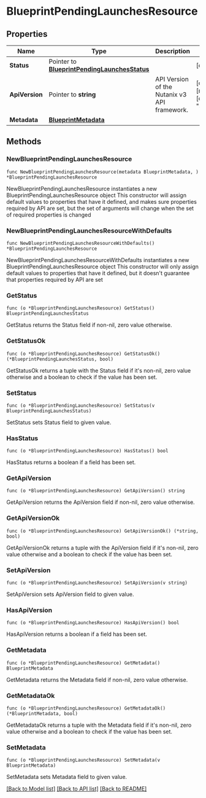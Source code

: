 # BlueprintPendingLaunchesResource

## Properties

Name | Type | Description | Notes
------------ | ------------- | ------------- | -------------
**Status** | Pointer to [**BlueprintPendingLaunchesStatus**](BlueprintPendingLaunchesStatus.md) |  | [optional] 
**ApiVersion** | Pointer to **string** | API Version of the Nutanix v3 API framework. | [optional] [readonly] [default to "3.1.0"]
**Metadata** | [**BlueprintMetadata**](BlueprintMetadata.md) |  | 

## Methods

### NewBlueprintPendingLaunchesResource

`func NewBlueprintPendingLaunchesResource(metadata BlueprintMetadata, ) *BlueprintPendingLaunchesResource`

NewBlueprintPendingLaunchesResource instantiates a new BlueprintPendingLaunchesResource object
This constructor will assign default values to properties that have it defined,
and makes sure properties required by API are set, but the set of arguments
will change when the set of required properties is changed

### NewBlueprintPendingLaunchesResourceWithDefaults

`func NewBlueprintPendingLaunchesResourceWithDefaults() *BlueprintPendingLaunchesResource`

NewBlueprintPendingLaunchesResourceWithDefaults instantiates a new BlueprintPendingLaunchesResource object
This constructor will only assign default values to properties that have it defined,
but it doesn't guarantee that properties required by API are set

### GetStatus

`func (o *BlueprintPendingLaunchesResource) GetStatus() BlueprintPendingLaunchesStatus`

GetStatus returns the Status field if non-nil, zero value otherwise.

### GetStatusOk

`func (o *BlueprintPendingLaunchesResource) GetStatusOk() (*BlueprintPendingLaunchesStatus, bool)`

GetStatusOk returns a tuple with the Status field if it's non-nil, zero value otherwise
and a boolean to check if the value has been set.

### SetStatus

`func (o *BlueprintPendingLaunchesResource) SetStatus(v BlueprintPendingLaunchesStatus)`

SetStatus sets Status field to given value.

### HasStatus

`func (o *BlueprintPendingLaunchesResource) HasStatus() bool`

HasStatus returns a boolean if a field has been set.

### GetApiVersion

`func (o *BlueprintPendingLaunchesResource) GetApiVersion() string`

GetApiVersion returns the ApiVersion field if non-nil, zero value otherwise.

### GetApiVersionOk

`func (o *BlueprintPendingLaunchesResource) GetApiVersionOk() (*string, bool)`

GetApiVersionOk returns a tuple with the ApiVersion field if it's non-nil, zero value otherwise
and a boolean to check if the value has been set.

### SetApiVersion

`func (o *BlueprintPendingLaunchesResource) SetApiVersion(v string)`

SetApiVersion sets ApiVersion field to given value.

### HasApiVersion

`func (o *BlueprintPendingLaunchesResource) HasApiVersion() bool`

HasApiVersion returns a boolean if a field has been set.

### GetMetadata

`func (o *BlueprintPendingLaunchesResource) GetMetadata() BlueprintMetadata`

GetMetadata returns the Metadata field if non-nil, zero value otherwise.

### GetMetadataOk

`func (o *BlueprintPendingLaunchesResource) GetMetadataOk() (*BlueprintMetadata, bool)`

GetMetadataOk returns a tuple with the Metadata field if it's non-nil, zero value otherwise
and a boolean to check if the value has been set.

### SetMetadata

`func (o *BlueprintPendingLaunchesResource) SetMetadata(v BlueprintMetadata)`

SetMetadata sets Metadata field to given value.



[[Back to Model list]](../README.md#documentation-for-models) [[Back to API list]](../README.md#documentation-for-api-endpoints) [[Back to README]](../README.md)



